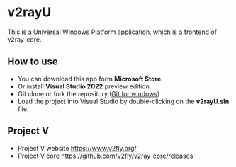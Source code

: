 # v2rayU
This is a Universal Windows Platform application, which is a frontend of v2ray-core.
## How to use
+ You can download this app form **Microsoft Store**.
+ Or install **Visual Studio 2022** preview edition.
+ Git clone or fork the repository.([Git for windows](https://windows.github.com/))
+ Load the project into Visual Studio by double-clicking on the **v2rayU.sln** file.
## Project V
+ Project V website https://www.v2fly.org/
+ Project V core https://github.com/v2fly/v2ray-core/releases